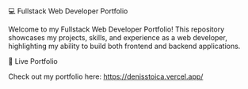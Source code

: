 💻 Fullstack Web Developer Portfolio

Welcome to my Fullstack Web Developer Portfolio! This repository showcases my projects, skills, and experience as a web developer, highlighting my ability to build both frontend and backend applications.

🔗 Live Portfolio

Check out my portfolio here: https://denisstoica.vercel.app/
